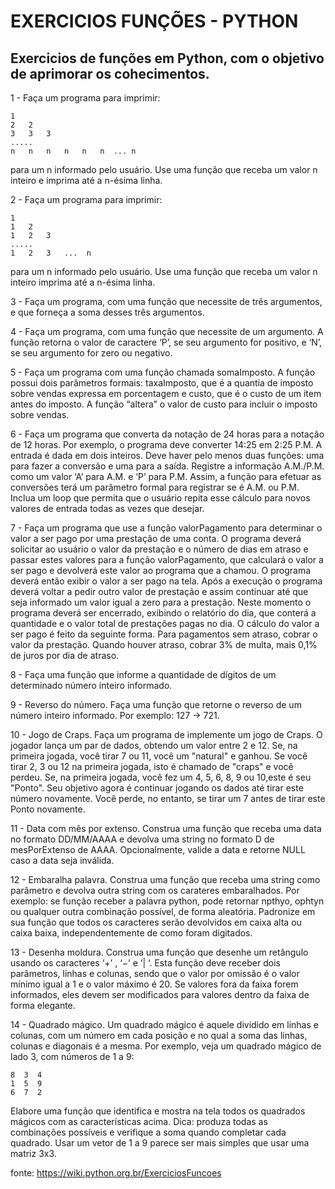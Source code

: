 
# EXERCICIOS FUNÇÕES - PYTHON

## Exercicios de funções em Python, com o objetivo de aprimorar os cohecimentos.

1 - Faça um programa para imprimir:

    1
    2   2
    3   3   3
    .....
    n   n   n   n   n   n  ... n

para um n informado pelo usuário. Use uma função que receba um valor n inteiro e imprima até a n-ésima linha.

2 - Faça um programa para imprimir:

    1
    1   2
    1   2   3
    .....
    1   2   3   ...  n

para um n informado pelo usuário. Use uma função que receba um valor n inteiro imprima até a n-ésima linha.

3 - Faça um programa, com uma função que necessite de três argumentos, e que forneça a soma desses três argumentos.

4 - Faça um programa, com uma função que necessite de um argumento. A função retorna o valor de caractere ‘P’, se seu argumento for positivo, e ‘N’, se seu argumento for zero ou negativo.

5 - Faça um programa com uma função chamada somaImposto. A função possui dois parâmetros formais: taxaImposto, que é a quantia de imposto sobre vendas expressa em porcentagem e custo, que é o custo de um item antes do imposto. A função “altera” o valor de custo para incluir o imposto sobre vendas.

6 - Faça um programa que converta da notação de 24 horas para a notação de 12 horas. Por exemplo, o programa deve converter 14:25 em 2:25 P.M. A entrada é dada em dois inteiros. Deve haver pelo menos duas funções: uma para fazer a conversão e uma para a saída. Registre a informação A.M./P.M. como um valor ‘A’ para A.M. e ‘P’ para P.M. Assim, a função para efetuar as conversões terá um parâmetro formal para registrar se é A.M. ou P.M. Inclua um loop que permita que o usuário repita esse cálculo para novos valores de entrada todas as vezes que desejar.

7 - Faça um programa que use a função valorPagamento para determinar o valor a ser pago por uma prestação de uma conta. O programa deverá solicitar ao usuário o valor da prestação e o número de dias em atraso e passar estes valores para a função valorPagamento, que calculará o valor a ser pago e devolverá este valor ao programa que a chamou. O programa deverá então exibir o valor a ser pago na tela. Após a execução o programa deverá voltar a pedir outro valor de prestação e assim continuar até que seja informado um valor igual a zero para a prestação. Neste momento o programa deverá ser encerrado, exibindo o relatório do dia, que conterá a quantidade e o valor total de prestações pagas no dia. O cálculo do valor a ser pago é feito da seguinte forma. Para pagamentos sem atraso, cobrar o valor da prestação. Quando houver atraso, cobrar 3% de multa, mais 0,1% de juros por dia de atraso.

8 - Faça uma função que informe a quantidade de dígitos de um determinado número inteiro informado.

9 - Reverso do número. Faça uma função que retorne o reverso de um número inteiro informado. Por exemplo: 127 -> 721.

10 - Jogo de Craps. Faça um programa de implemente um jogo de Craps. O jogador lança um par de dados, obtendo um valor entre 2 e 12. Se, na primeira jogada, você tirar 7 ou 11, você um "natural" e ganhou. Se você tirar 2, 3 ou 12 na primeira jogada, isto é chamado de "craps" e você perdeu. Se, na primeira jogada, você fez um 4, 5, 6, 8, 9 ou 10,este é seu "Ponto". Seu objetivo agora é continuar jogando os dados até tirar este número novamente. Você perde, no entanto, se tirar um 7 antes de tirar este Ponto novamente.

11 - Data com mês por extenso. Construa uma função que receba uma data no formato DD/MM/AAAA e devolva uma string no formato D de mesPorExtenso de AAAA. Opcionalmente, valide a data e retorne NULL caso a data seja inválida.

12 - Embaralha palavra. Construa uma função que receba uma string como parâmetro e devolva outra string com os carateres embaralhados. Por exemplo: se função receber a palavra python, pode retornar npthyo, ophtyn ou qualquer outra combinação possível, de forma aleatória. Padronize em sua função que todos os caracteres serão devolvidos em caixa alta ou caixa baixa, independentemente de como foram digitados.

13 - Desenha moldura. Construa uma função que desenhe um retângulo usando os caracteres ‘+’ , ‘−’ e ‘| ‘. Esta função deve receber dois parâmetros, linhas e colunas, sendo que o valor por omissão é o valor mínimo igual a 1 e o valor máximo é 20. Se valores fora da faixa forem informados, eles devem ser modificados para valores dentro da faixa de forma elegante.

14 - Quadrado mágico. Um quadrado mágico é aquele dividido em linhas e colunas, com um número em cada posição e no qual a soma das linhas, colunas e diagonais é a mesma. Por exemplo, veja um quadrado mágico de lado 3, com números de 1 a 9:

    8  3  4 
    1  5  9
    6  7  2

Elabore uma função que identifica e mostra na tela todos os quadrados mágicos com as características acima. Dica: produza todas as combinações possíveis e verifique a soma quando completar cada quadrado. Usar um vetor de 1 a 9 parece ser mais simples que usar uma matriz 3x3.

fonte: https://wiki.python.org.br/ExerciciosFuncoes

